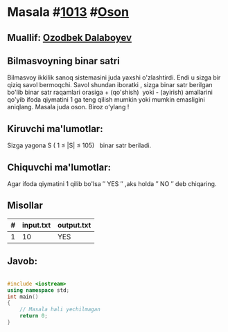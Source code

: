 
<h1>Masala #<a href="https://robocontest.uz/tasks/1013">1013</a> #<a href="https://robocontest.uz/tasks?category=1">Oson</a></h1>
<h2> Muallif: <a href="https://robocontest.uz/profile/ozodbek_dalaboyev">Ozodbek Dalaboyev</a></h2>
<h2>Bilmasvoyning binar satri</h2>
<p>Bilmasvoy ikkilik sanoq sistemasini juda yaxshi o'zlashtirdi. Endi u sizga bir qiziq savol bermoqchi.
Savol shundan iboratki , sizga binar satr berilgan bo'lib binar satr raqamlari orasiga + (qo'shish)  yoki - (ayirish) amallarini qo'yib ifoda qiymatini 1 ga teng qilish mumkin yoki mumkin emasligini aniqlang.
Masala juda oson. Biroz oʻylang !</p>
<h2>Kiruvchi ma'lumotlar:</h2>
<p>Sizga yagona S ( 1 ≤ |S| ≤ 105)   binar satr beriladi.</p>
<h2>Chiquvchi ma'lumotlar:</h2>
<p>Agar ifoda qiymatini 1 qilib bo'lsa ″ YES ″ ,aks holda ″ NO ″ deb chiqaring.</p>
<h2>Misollar</h2>
<table>
    <thead>
        <tr>
            <th>#</th>
            <th>input.txt</th>
            <th>output.txt</th>
        </tr>
    </thead>
    <tbody>
            <tr>
                <td>1</td>
                <td>10</td>
                <td>YES</td>
            </tr>
    </tbody>
    </table>
    
<h2>Javob:</h2>

######
```cpp
#include <iostream>
using namespace std;
int main()
{
    // Masala hali yechilmagan
    return 0;
}
```
